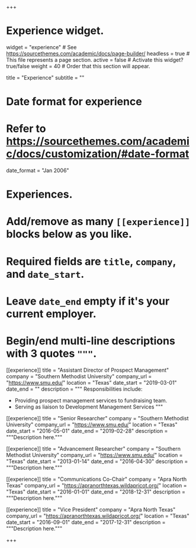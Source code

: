 +++
# Experience widget.
widget = "experience"  # See https://sourcethemes.com/academic/docs/page-builder/
headless = true  # This file represents a page section.
active = false  # Activate this widget? true/false
weight = 40  # Order that this section will appear.

title = "Experience"
subtitle = ""

# Date format for experience
#   Refer to https://sourcethemes.com/academic/docs/customization/#date-format
date_format = "Jan 2006"

# Experiences.
#   Add/remove as many `[[experience]]` blocks below as you like.
#   Required fields are `title`, `company`, and `date_start`.
#   Leave `date_end` empty if it's your current employer.
#   Begin/end multi-line descriptions with 3 quotes `"""`.
[[experience]]
  title = "Assistant Director of Prospect Management"
  company = "Southern Methodist University"
  company_url = "https://www.smu.edu/"
  location = "Texas"
  date_start = "2019-03-01"
  date_end = ""
  description = """
  Responsibilities include:
  
  * Providing prospect management services to fundraising team.
  * Serving as liaison to Development Management Services
  """

[[experience]]
  title = "Senior Researcher"
  company = "Southern Methodist University"
  company_url = "https://www.smu.edu/"
  location = "Texas"
  date_start = "2016-05-01"
  date_end = "2019-02-28"
  description = """Description here."""

[[experience]]
  title = "Advancement Researcher"
  company = "Southern Methodist University"
  company_url = "https://www.smu.edu/"
  location = "Texas"
  date_start = "2013-01-14"
  date_end = "2016-04-30"
  description = """Description here."""

[[experience]]
  title = "Communications Co-Chair"
  company = "Apra North Texas"
  company_url = "https://apranorthtexas.wildapricot.org/"
  location = "Texas"
  date_start = "2016-01-01"
  date_end = "2018-12-31"
  description = """Description here."""

[[experience]]
  title = "Vice President"
  company = "Apra North Texas"
  company_url = "https://apranorthtexas.wildapricot.org/"
  location = "Texas"
  date_start = "2016-09-01"
  date_end = "2017-12-31"
  description = """Description here."""

+++
